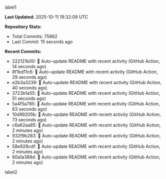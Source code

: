 
label1 
<!-- ACTIVITY_START -->
**Last Updated:** 2025-10-11 19:32:09 UTC

**Repository Stats:**
- Total Commits: 75662
- Last Commit: 15 seconds ago

**Recent Commits:**
- 222121b00: 🤖 Auto-update README with recent activity (GitHub Action, 14 seconds ago)
- 8f1bd11c6: 🤖 Auto-update README with recent activity (GitHub Action, 29 seconds ago)
- e2b3a3239: 🤖 Auto-update README with recent activity (GitHub Action, 40 seconds ago)
- 3723b1a55: 🤖 Auto-update README with recent activity (GitHub Action, 51 seconds ago)
- 5a4f5a785: 🤖 Auto-update README with recent activity (GitHub Action, 63 seconds ago)
- 10d99205b: 🤖 Auto-update README with recent activity (GitHub Action, 73 seconds ago)
- c6a62aa85: 🤖 Auto-update README with recent activity (GitHub Action, 2 minutes ago)
- 932f9b283: 🤖 Auto-update README with recent activity (GitHub Action, 2 minutes ago)
- 58e928cdf: 🤖 Auto-update README with recent activity (GitHub Action, 2 minutes ago)
- 80a1a388d: 🤖 Auto-update README with recent activity (GitHub Action, 2 minutes ago)
<!-- ACTIVITY_END -->

label2
